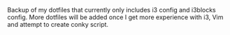 Backup of my dotfiles that currently only includes i3 config and i3blocks config.
More dotfiles will be added once I get more experience with i3, Vim and attempt to create conky script.
